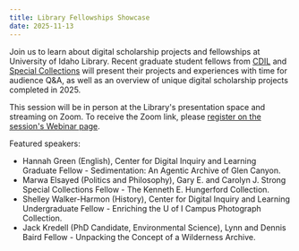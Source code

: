 ```yaml
---
title: Library Fellowships Showcase
date: 2025-11-13
---
```


Join us to learn about digital scholarship projects and fellowships at University of Idaho Library. Recent graduate student fellows from [CDIL](http://cdil.lib.uidaho.edu/) and [Special Collections](https://www.lib.uidaho.edu/special-collections/) will present their projects and experiences with time for audience Q&A, as well as an overview of unique digital scholarship projects completed in 2025.

This session will be in person at the Library's presentation space and streaming on Zoom. To receive the Zoom link, please [register on the session's Webinar page](https://uidaho.zoom.us/webinar/register/WN_Nhi4ENr6Sc-eFD8rGq6Ucw). 

Featured speakers:

- Hannah Green (English), Center for Digital Inquiry and Learning Graduate Fellow - Sedimentation: An Agentic Archive of Glen Canyon.
- Marwa Elsayed (Politics and Philosophy), Gary E. and Carolyn J. Strong Special Collections Fellow - The Kenneth E. Hungerford Collection.
- Shelley Walker-Harmon (History), Center for Digital Inquiry and Learning Undergraduate Fellow - Enriching the U of I Campus Photograph Collection.
- Jack Kredell (PhD Candidate, Environmental Science), Lynn and Dennis Baird Fellow - Unpacking the Concept of a Wilderness Archive.

